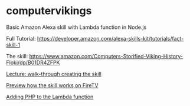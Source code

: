 # computervikings

Basic Amazon Alexa skill with Lambda function in Node.js

Full Tutorial:
https://developer.amazon.com/alexa-skills-kit/tutorials/fact-skill-1

The skill:
https://www.amazon.com/Computers-Storified-Viking-History-Floki/dp/B01DR4ZFPK

[Lecture: walk-through creating the skill](https://youtu.be/tIRXtQvS8vE)

[Preview how the skill works on FireTV](https://www.youtube.com/watch?v=a99Cpf2LmiE)

[Adding PHP to the Lambda function](https://www.youtube.com/embed/8db579glR1U)
